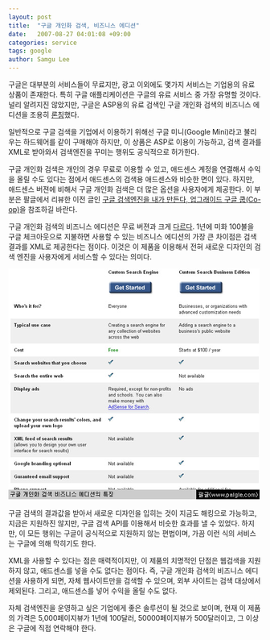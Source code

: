 ```yaml
---
layout: post
title:  "구글 개인화 검색, 비즈니스 에디션"
date:   2007-08-27 04:01:08 +09:00
categories: service
tags: google
author: Samgu Lee
---
```

구글은 대부분의 서비스들이 무료지만, 광고 이외에도 몇가지 서비스는 기업용의 유료 상품이 존재한다. 특히 구글 애플리케이션은 구글의 유료 서비스 중 가장 유명할 것이다. 널리 알려지진 않았지만, 구글은 ASP용의 유료 검색인 구글 개인화 검색의 비즈니스 에디션을 조용히 [론칭](http://googlecustomsearch.blogspot.com/2007/07/now-cse-for-businesses.html)했다.

일반적으로 구글 검색을 기업에서 이용하기 위해선 구글 미니(Google Mini)라고 불리우는 하드웨어를 같이 구매해야 하지만, 이 상품은 ASP로 이용이 가능하고, 검색 결과를 XML로 받아와서 검색엔진을 꾸미는 행위도 공식적으로 허가한다.

구글 개인화 검색은 개인의 경우 무료로 이용할 수 있고, 애드센스 계정을 연결해서 수익을 올릴 수도 있다는 점에서 애드센스의 검색용 애드센스와 비슷한 면이 있다. 하지만, 애드센스 버젼에 비해서 구글 개인화 검색은 더 많은 옵션을 사용자에게 제공한다. 이 부분은 팔글에서 리뷰한 이전 글인 [구글 검색엔진을 내가 만든다, 업그래이드 구글 쿱(Co-op)](https://palgle.com/2006/10/24/google_coop_updated/)을 참조하길 바란다.

구글 개인화 검색의 비즈니스 에디션은 무료 버젼과 크게 [다르다](http://www.google.com/cse/compare). 1년에 미화 100불을 구글 체크아웃으로 지불하면 사용할 수 있는 비즈니스 에디션의 가장 큰 차이점은 검색 결과를 XML로 제공한다는 점이다. 이것은 이 제품을 이용해서 전혀 새로운 디자인의 검색 엔진을 사용자에게 서비스할 수 있다는 의미다.

![구글 개인화 검색의 비즈니스 에디션 명세서](/assets/google-coop-business-editio.jpg)

구글 검색의 결과값을 받아서 새로운 디자인을 입히는 것이 지금도 해킹으로 가능하고, 지금은 지원하진 않지만, 구글 검색 API를 이용해서 비슷한 효과를 낼 수 있었다. 하지만, 이 모든 행위는 구글이 공식적으로 지원하지 않는 편법이며, 가끔 이런 식의 서비스는 구글에 의해 막히기도 한다.

XML을 사용할 수 있다는 점은 매력적이지만, 이 제품의 치명적인 단점은 웹검색을 지원하지 않고, 애드센스를 넣을 수도 없다는 점이다. 즉, 구글 개인화 검색의 비즈니스 에디션을 사용하게 되면, 자체 웹사이트만을 검색할 수 있으며, 외부 사이트는 검색 대상에서 제외된다. 그리고, 애드센스를 넣어 수익을 올릴 수도 없다.

자체 검색엔진을 운영하고 싶은 기업에게 좋은 솔루션이 될 것으로 보이며, 현재 이 제품의 가격은 5,000페이지뷰가 1년에 100달러, 50000페이지뷰가 500달러이고, 그 이상은 구글에 직접 연락해야 한다.
